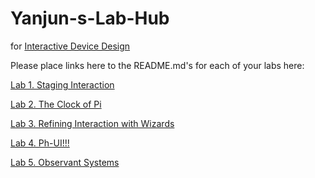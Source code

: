 # Yanjun-s-Lab-Hub
for [Interactive Device Design](https://github.com/FAR-Lab/Developing-and-Designing-Interactive-Devices/)

Please place links here to the README.md's for each of your labs here:

[Lab 1. Staging Interaction](Lab1/)

[Lab 2. The Clock of Pi](Lab2/)

[Lab 3. Refining Interaction with Wizards](Lab3/)

[Lab 4. Ph-UI!!!](https://github.com/Kingfisherzh/Yanjun-s-Lab-Hub/tree/Spring2021/Lab%204)

[Lab 5. Observant Systems](https://github.com/Kingfisherzh/Yanjun-s-Lab-Hub/tree/Spring2021/Lab%205)
